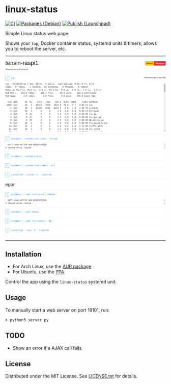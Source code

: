 linux-status
============

[![CI](https://github.com/egor-tensin/linux-status/actions/workflows/ci.yml/badge.svg)](https://github.com/egor-tensin/linux-status/actions/workflows/ci.yml)
[![Packages (Debian)](https://github.com/egor-tensin/linux-status/actions/workflows/debian.yml/badge.svg)](https://github.com/egor-tensin/linux-status/actions/workflows/debian.yml)
[![Publish (Launchpad)](https://github.com/egor-tensin/linux-status/actions/workflows/ppa.yml/badge.svg)](https://github.com/egor-tensin/linux-status/actions/workflows/ppa.yml)

Simple Linux status web page.

Shows your `top`, Docker container status, systemd units & timers, allows you
to reboot the server, etc.

---

![Example page][example]

[example]: doc/example.png "Example page"

---

Installation
------------

* For Arch Linux, use the [AUR package].
* For Ubuntu, use the [PPA].

[AUR package]: https://aur.archlinux.org/packages/linux-status/
[PPA]: https://launchpad.net/~egor-tensin/+archive/ubuntu/linux-status

Control the app using the `linux-status` systemd unit.

Usage
-----

To manually start a web server on port 18101, run:

    > python3 server.py

TODO
----

* Show an error if a AJAX call fails.

License
-------
Distributed under the MIT License.
See [LICENSE.txt] for details.

[LICENSE.txt]: LICENSE.txt
